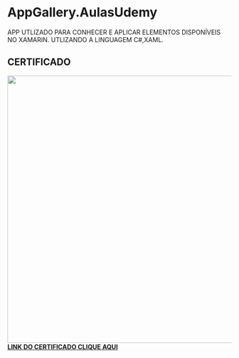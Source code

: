 # AppGallery.AulasUdemy
APP UTLIZADO PARA CONHECER E APLICAR ELEMENTOS DISPONÍVEIS NO XAMARIN.
UTLIZANDO A LINGUAGEM C#,XAML.</br>
<h2><b>CERTIFICADO<b/></h2>
<img style="width: 900px; height: 600px;" src="https://user-images.githubusercontent.com/107502578/235322850-a92ad54f-c88a-4aac-b729-9df46725e186.jpg"/><br>
<a style="aling:center;" href="https://www.udemy.com/certificate/UC-c6b5891a-2614-43cb-be1d-70081cf66619/" target="_blank" >LINK DO CERTIFICADO CLIQUE AQUI </a>

